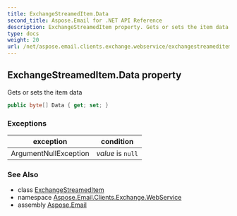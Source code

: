 ```yaml
---
title: ExchangeStreamedItem.Data
second_title: Aspose.Email for .NET API Reference
description: ExchangeStreamedItem property. Gets or sets the item data
type: docs
weight: 20
url: /net/aspose.email.clients.exchange.webservice/exchangestreameditem/data/
---
```

## ExchangeStreamedItem.Data property

Gets or sets the item data

```csharp
public byte[] Data { get; set; }
```

### Exceptions

| exception | condition |
| --- | --- |
| ArgumentNullException | *value* is `null` |

### See Also

* class [ExchangeStreamedItem](../)
* namespace [Aspose.Email.Clients.Exchange.WebService](../../exchangestreameditem/)
* assembly [Aspose.Email](../../../)


